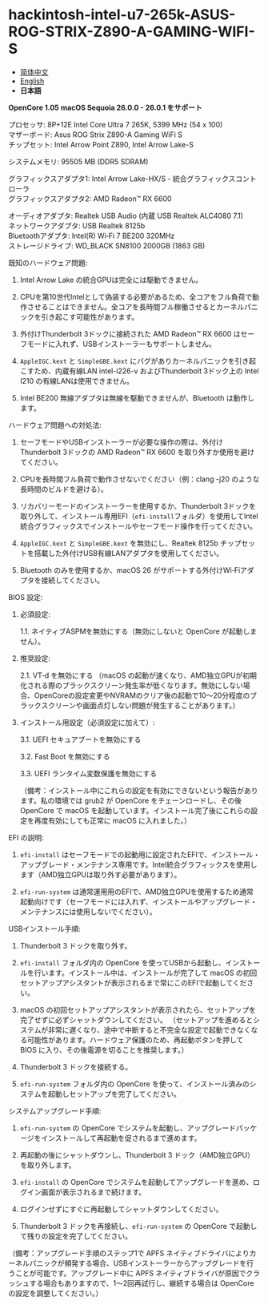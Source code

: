 # hackintosh-intel-u7-265k-ASUS-ROG-STRIX-Z890-A-GAMING-WIFI-S

- [简体中文](/./README.md)
- [English](/.github/README-en_us.md)
- **日本語**

**OpenCore 1.05**
**macOS Sequoia 26.0.0 - 26.0.1 をサポート**

プロセッサ: 8P+12E Intel Core Ultra 7 265K, 5399 MHz (54 x 100)  
マザーボード: Asus ROG Strix Z890-A Gaming WiFi S  
チップセット: Intel Arrow Point Z890, Intel Arrow Lake-S  

システムメモリ: 95505 MB (DDR5 SDRAM)  

グラフィックスアダプタ1: Intel Arrow Lake-HX/S - 統合グラフィックスコントローラ  
グラフィックスアダプタ2: AMD Radeon™ RX 6600  

オーディオアダプタ: Realtek USB Audio (内蔵 USB Realtek ALC4080 7.1)  
ネットワークアダプタ: USB Realtek 8125b  
Bluetoothアダプタ: Intel(R) Wi‑Fi 7 BE200 320MHz  
ストレージドライブ: WD_BLACK SN8100 2000GB (1863 GB)  

既知のハードウェア問題:

1. Intel Arrow Lake の統合GPUは完全には駆動できません。

2. CPUを第10世代Intelとして偽装する必要があるため、全コアをフル負荷で動作させることはできません。全コアを長時間フル稼働させるとカーネルパニックを引き起こす可能性があります。

3. 外付けThunderbolt 3ドックに接続された AMD Radeon™ RX 6600 はセーフモードに入れず、USBインストーラーもサポートしません。

4. `AppleIGC.kext` と `SimpleGBE.kext` にバグがありカーネルパニックを引き起こすため、内蔵有線LAN intel-i226-v およびThunderbolt 3ドック上の Intel I210 の有線LANは使用できません。

5. Intel BE200 無線アダプタは無線を駆動できませんが、Bluetooth は動作します。


ハードウェア問題への対処法:

1. セーフモードやUSBインストーラーが必要な操作の際は、外付けThunderbolt 3ドックの AMD Radeon™ RX 6600 を取り外すか使用を避けてください。

2. CPUを長時間フル負荷で動作させないでください（例：clang -j20 のような長時間のビルドを避ける）。

3. リカバリーモードのインストーラーを使用するか、Thunderbolt 3ドックを取り外して、インストール専用EFI（`efi-install`フォルダ）を使用してIntel統合グラフィックスでインストールやセーフモード操作を行ってください。

4. `AppleIGC.kext` と `SimpleGBE.kext` を無効にし、Realtek 8125b チップセットを搭載した外付けUSB有線LANアダプタを使用してください。

5. Bluetooth のみを使用するか、macOS 26 がサポートする外付けWi‑Fiアダプタを接続してください。


BIOS 設定:

1. 必須設定:

    1.1. ネイティブASPMを無効にする（無効にしないと OpenCore が起動しません）。

2. 推奨設定:

    2.1. VT‑d を無効にする
        （macOS の起動が速くなり、AMD独立GPUが初期化される際のブラックスクリーン発生率が低くなります。無効にしない場合、OpenCoreの設定変更やNVRAMのクリア後の起動で10〜20分程度のブラックスクリーンや画面点灯しない問題が発生することがあります。）

3. インストール用設定（必須設定に加えて）:

    3.1. UEFI セキュアブートを無効にする

    3.2. Fast Boot を無効にする

    3.3. UEFI ランタイム変数保護を無効にする

    （備考：インストール中にこれらの設定を有効にできないという報告があります。私の環境では grub2 が OpenCore をチェーンロードし、その後 OpenCore で macOS を起動しています。インストール完了後にこれらの設定を再度有効にしても正常に macOS に入れました。）


EFI の説明:

1. `efi-install` はセーフモードでの起動用に設定されたEFIで、インストール・アップグレード・メンテナンス専用です。Intel統合グラフィックスを使用します（AMD独立GPUは取り外す必要があります）。

2. `efi-run-system` は通常運用用のEFIで、AMD独立GPUを使用するため通常起動向けです（セーフモードには入れず、インストールやアップグレード・メンテナンスには使用しないでください）。


USBインストール手順:

1. Thunderbolt 3 ドックを取り外す。

2. `efi-install` フォルダ内の OpenCore を使ってUSBから起動し、インストールを行います。インストール中は、インストールが完了して macOS の初回セットアップアシスタントが表示されるまで常にこのEFIで起動してください。

3. macOS の初回セットアップアシスタントが表示されたら、セットアップを完了せずに必ずシャットダウンしてください。
    （セットアップを進めるとシステムが非常に遅くなり、途中で中断すると不完全な設定で起動できなくなる可能性があります。ハードウェア保護のため、再起動ボタンを押して BIOS に入り、その後電源を切ることを推奨します。）

4. Thunderbolt 3 ドックを接続する。

5. `efi-run-system` フォルダ内の OpenCore を使って、インストール済みのシステムを起動しセットアップを完了してください。


システムアップグレード手順:

1. `efi-run-system` の OpenCore でシステムを起動し、アップグレードパッケージをインストールして再起動を促されるまで進めます。

2. 再起動の後にシャットダウンし、Thunderbolt 3 ドック（AMD独立GPU）を取り外します。

3. `efi-install` の OpenCore でシステムを起動してアップグレードを進め、ログイン画面が表示されるまで続けます。

4. ログインせずにすぐに再起動してシャットダウンしてください。

5. Thunderbolt 3 ドックを再接続し、`efi-run-system` の OpenCore で起動して残りの設定を完了してください。

（備考：アップグレード手順のステップ1で APFS ネイティブドライバによりカーネルパニックが頻発する場合、USBインストーラーからアップグレードを行うことが可能です。アップグレード中に APFS ネイティブドライバが原因でクラッシュする場合もありますので、1〜2回再試行し、継続する場合は OpenCore の設定を調整してください。）